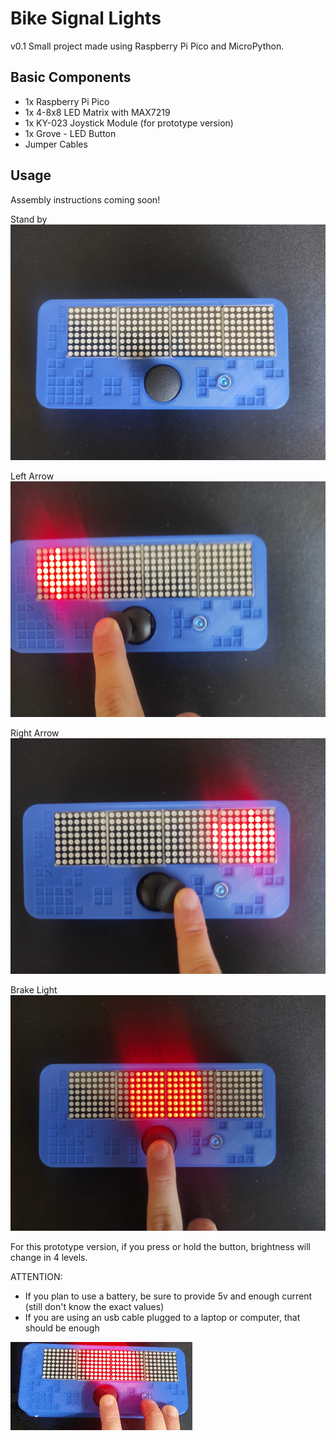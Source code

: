 # Bike Signal Lights

v0.1
Small project made using Raspberry Pi Pico and MicroPython.

## Basic Components
* 1x Raspberry Pi Pico
* 1x 4-8x8 LED Matrix with MAX7219
* 1x KY-023 Joystick Module (for prototype version)
* 1x Grove - LED Button
* Jumper Cables

## Usage
Assembly instructions coming soon!

Stand by
![usasge-stand-by](https://github.com/feniuspw/rpico-bikeSignalLights/blob/main/img/rpico-bsl.jpeg)

Left Arrow
![usasge-arrow-left](https://github.com/feniuspw/rpico-bikeSignalLights/blob/main/img/rpico-bsl-left.jpeg)

Right Arrow
![usasge-arrow-right](https://github.com/feniuspw/rpico-bikeSignalLights/blob/main/img/rpico-bsl-right.jpeg)

Brake Light
![usasge-break](https://github.com/feniuspw/rpico-bikeSignalLights/blob/main/img/rpico-bsl-brake.jpeg)


For this prototype version, if you press or hold the button, brightness will change in 4 levels.

ATTENTION:
* If you plan to use a battery, be sure to provide 5v and enough current (still don't know the exact values)
* If you are using an usb cable plugged to a laptop or computer, that should be enough

![usasge-break](https://github.com/feniuspw/rpico-bikeSignalLights/blob/main/img/rpico-brightness.gif)

